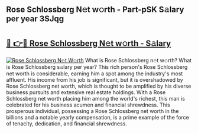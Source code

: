 ## Rose Schlossberg N𝚎t w𝚘rth - Part-pSK S𝚊lary per year 3SJqg

# <h2><a href="http://gc1qnzz.nevu.top/?p=Rose+Schlossberg">🔗 👉🔴 Rose Schlossberg N𝚎t w𝚘rth - S𝚊lary</a></h2>

[![Rose Schlossberg N𝚎t W𝚘rth](https://i.imgur.com/Oavwk0R.jpeg)](http://gc1qnzz.nevu.top/?p=Rose+Schlossberg)
What is Rose Schlossberg n𝚎t w𝚘rth? What is Rose Schlossberg s𝚊lary per year?
This rich person's Rose Schlossberg net worth is considerable, earning him a spot among the industry's most affluent. His income from his job is significant, but it is overshadowed by Rose Schlossberg net worth, which is thought to be amplified by his diverse business pursuits and extensive real estate holdings. With a Rose Schlossberg net worth placing him among the world's richest, this man is celebrated for his business acumen and financial shrewdness. This prosperous individual, possessing a Rose Schlossberg net worth in the billions and a notable yearly compensation, is a prime example of the force of tenacity, dedication, and financial shrewdness.

